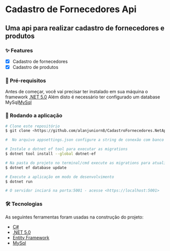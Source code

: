 # Cadastro de Fornecedores Api

## Uma api para realizar cadastro de fornecedores e produtos

### ✨ Features
- [x] Cadastro de fornecedores
- [x] Cadastro de produtos

### 🚧 Pré-requisitos

Antes de começar, você vai precisar ter instalado em sua máquina o framework [.NET 5.0](https://dotnet.microsoft.com/download/dotnet/5.0)
Além disto é necessário ter configurado um database MySql[MySql](https://www.mysql.com/)

### 🎲 Rodando a aplicação

```bash
# Clone este repositório
$ git clone <https://github.com/alanjuniorn8/CadastroFornecedores.NetApi>

#  No arquivo appsettings.json configure a string de conexão com banco de dados MySql

# Instale o dotnet ef tool para executar as migrations
$ dotnet tool install --global dotnet-ef

# Na pasta do projeto no terminal/cmd execute as migrations para atualizar o banco
$ dotnet ef database update

# Execute a aplicação em modo de desenvolvimento
$ dotnet run

# O servidor inciará na porta:5001 - acesse <https://localhost:5001>
```

### 🛠 Tecnologias

As seguintes ferramentas foram usadas na construção do projeto:
- [C#](https://docs.microsoft.com/pt-br/dotnet/csharp/)
- [.NET 5.0](https://dotnet.microsoft.com/)
- [Entity Framework](https://docs.microsoft.com/pt-br/ef/)
- [MySql](https://www.mysql.com/)
